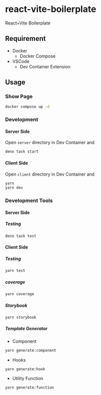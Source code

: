 # react-vite-boilerplate

React+Vite Boilerplate

## Requirement

- Docker
  - Docker Compose
- VSCode
  - Dev Container Extension

## Usage

### Show Page

```sh
docker compose up -d
```

### Development

#### Server Side

Open `server` directory in Dev Container and

```sh
deno task start
```

#### Client Side

Open `client` directory in Dev Container and

```sh
yarn
yarn dev
```

### Development Tools

#### Server Side

##### Testing

```sh
deno task test
```

#### Client Side

##### Testing

```sh
yarn test
```

##### coverage

```sh
yarn coverage
```

##### Storybook

```sh
yarn storybook
```

##### Template Generator

- Component

```sh
yarn generate:component
```

- Hooks

```sh
yarn generate:hook
```

- Utility Function

```sh
yarn generate:function
```
